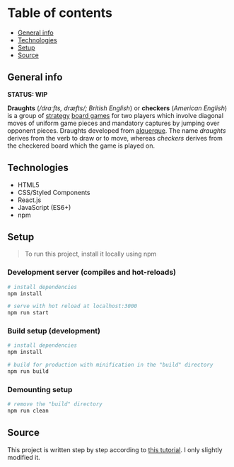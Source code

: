 # Table of contents

- [General info](#general-info)
- [Technologies](#technologies)
- [Setup](#setup)
- [Source](#source)

## General info

**STATUS: WIP**

**Draughts** (_/drɑːfts, dræfts/; British English_) or **checkers** (_American English_) is a group of [strategy](https://en.wikipedia.org/wiki/Abstract_strategy_game) [board games](https://en.wikipedia.org/wiki/Board_game) for two players which involve diagonal moves of uniform game pieces and mandatory captures by jumping over opponent pieces. Draughts developed from [alquerque](https://en.wikipedia.org/wiki/Alquerque). The name _draughts_ derives from the verb to draw or to move, whereas _checkers_ derives from the checkered board which the game is played on.

## Technologies

- HTML5
- CSS/Styled Components
- React.js
- JavaScript (ES6+)
- npm

## Setup

> To run this project, install it locally using npm

### Development server (compiles and hot-reloads)

```bash
# install dependencies
npm install

# serve with hot reload at localhost:3000
npm run start
```

### Build setup (development)

```bash
# install dependencies
npm install

# build for production with minification in the "build" directory
npm run build
```

### Demounting setup

```bash
# remove the "build" directory
npm run clean
```

## Source

This project is written step by step according to [this tutorial](https://levelup.gitconnected.com/creating-a-board-game-checkers-with-javascript-ecd562f985c2 'Visit website'). I only slightly modified it.
